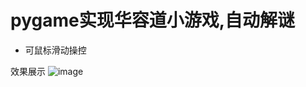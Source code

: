 # pygame实现华容道小游戏,自动解谜
- 可鼠标滑动操控

效果展示
![image](https://user-images.githubusercontent.com/20124029/112408066-13907100-8d52-11eb-8601-9f348d00502a.png)
